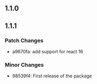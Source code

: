 ## 1.1.0

## 1.1.1

### Patch Changes

- a9670fa: add support for react 16

### Minor Changes

- 98539f4: First release of the package
